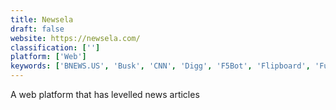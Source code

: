 ```yaml
---
title: Newsela
draft: false 
website: https://newsela.com/
classification: ['']
platform: ['Web']
keywords: ['BNEWS.US', 'Busk', 'CNN', 'Digg', 'F5Bot', 'Flipboard', 'Full-Text RSS', 'Google News', 'Hubski', 'Hvper', 'NPR News', 'News WiinKz', 'News360', 'Public Library of Science', 'Raddle', 'Reddit', 'THEWEBLIST.net', 'The Economist', 'TodayNews.info', 'Watchinga']
---
```

A web platform that has levelled news articles